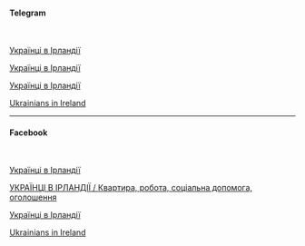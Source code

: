 #### Telegram

</br>

[Українці в Ірландії](https://t.me/ukrainianinireland)

[Українці в Ірландії](https://t.me/ukraininanIreland2022)

[Українці в Ірландії](https://t.me/Ukrainian_in_ireland)

[Ukrainians in Ireland](https://t.me/Ukrainians_in_Ireland)

***
#### Facebook

</br>

[Українці в Ірландії](https://www.facebook.com/groups/Ukrainians.in.Ireland/?ref=share)

[УКРАЇНЦІ В ІРЛАНДІЇ / Квартира, робота, соціальна допомога, оголошення](https://www.facebook.com/groups/ukraina.v.irlandii/?ref=share)

[Українці в Ірландії](https://www.facebook.com/groups/393834645462217/?ref=share)

[Ukrainians in Ireland](https://www.facebook.com/groups/uatoie/?ref=share)